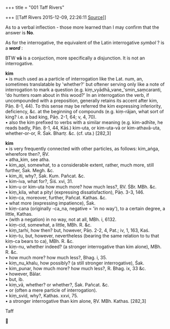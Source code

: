 +++
title = "001 Taff Rivers"

+++
[[Taff Rivers	2015-12-09, 22:26:11 [Source](https://groups.google.com/g/samskrita/c/xtWfKbjAKn8)]]



  
 As to a verbal inflection - those more learned than I may confirm that the answer is **No**.  
  
 As for the interrogative, the equivalent of the Latin interrogative *symbol* ? is a ***word*** :  

  
BTW **vā** is a conjuction, more specifically a disjunction. It is not an interrogative.  
  
  
  
**kim**  
• is much used as a particle of interrogation like the Lat. num, an, sometimes translatable by 'whether?' but oftener serving only like a note of interrogation to mark a question (e.g. kiṃ_vyādhā_vane\_'smin_saṃcaranti, 'do hunters roam about in this wood?' In an interrogation the verb, if uncompounded with a preposition, generally retains its accent after kim, Pāṇ. 8-1, 44). To this sense may be referred the kim expressing inferiority, deficiency, &c. at the beginning of compounds (e.g. kiṃ-rājan, what sort of king? i.e. a bad king, Pāṇ. 2-1, 64; v, 4, 70).  
• also the kim prefixed to verbs with a similar meaning (e.g. kim-adhīte, he reads badly, Pāṇ. 8-1, 44, Kāś.) kim-uta, or kim-uta-vā or kim-athavā-uta, whether-or-or, R. Śak. Bhartṛ. &c. (cf. uta.) \[282,3\]  
  
  
**kim**  
• is very frequently connected with other particles, as follows: kim_aṅga, wherefore then?, ṚV.  
• atha_kim, see atha.  
• kim_api, somewhat, to a considerable extent, rather, much more, still further, Śak. Megh. &c.  
• kim_iti, why?, Śak. Kum. Pañcat. &c.  
• kim-iva, what for?, Śiś. xvi, 31.  
• kim-u or kim-uta how much more? how much less?, ṚV. ŚBr. MBh. &c.  
• kiṃ_kila, what a pity! (expressing dissatisfaction), Pāṇ. 3-3, 146.  
• kiṃ-ca, moreover, further, Pañcat. Kathas. &c.  
• what more (expressing impatience), Śak.  
• kiṃ-cana (originally -ca_na, negative = 'in no way'), to a certain degree, a little, Kathas.  
• (with a negation) in no way, not at all, MBh. i, 6132.  
• kiṃ-cid, somewhat, a little, MBh. R. &c.  
• kiṃ_tarhi, how then? but, however, Pāṇ. 2-2, 4, Pat.; iv, 1, 163, Kaś.  
• kiṃ-tu, but, however, nevertheless (bearing the same relation to tu that kiṃ-ca bears to ca), MBh. R. &c.  
• kiṃ-nu, whether indeed? (a stronger interrogative than kim alone), MBh. R. &c.  
• how much more? how much less?, Bhag. i, 35.  
• kiṃ_nu_khalu, how possibly? (a still stronger interrogative), Śak.  
• kim_punar, how much more? how much less?, R. Bhag. ix, 33 &c.  
• however, Bālar.  
• but, ib.  
• kiṃ_vā, whether? or whether?, Śak. Pañcat. &c.  
• or (often a mere particle of interrogation).  
• kiṃ_svid, why?, Kathas. xxvi, 75.  
• a stronger interrogative than kim alone, ṚV. MBh. Kathas. \[282,3\]  

  
Taff



